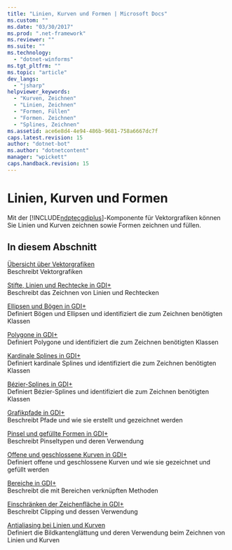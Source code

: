 ```yaml
---
title: "Linien, Kurven und Formen | Microsoft Docs"
ms.custom: ""
ms.date: "03/30/2017"
ms.prod: ".net-framework"
ms.reviewer: ""
ms.suite: ""
ms.technology: 
  - "dotnet-winforms"
ms.tgt_pltfrm: ""
ms.topic: "article"
dev_langs: 
  - "jsharp"
helpviewer_keywords: 
  - "Kurven, Zeichnen"
  - "Linien, Zeichnen"
  - "Formen, Füllen"
  - "Formen. Zeichnen"
  - "Splines, Zeichnen"
ms.assetid: ace6e8d4-4e94-486b-9681-758a6667dc7f
caps.latest.revision: 15
author: "dotnet-bot"
ms.author: "dotnetcontent"
manager: "wpickett"
caps.handback.revision: 15
---
```

# Linien, Kurven und Formen
Mit der [!INCLUDE[ndptecgdiplus](../../../../includes/ndptecgdiplus-md.md)]\-Komponente für Vektorgrafiken können Sie Linien und Kurven zeichnen sowie Formen zeichnen und füllen.  
  
## In diesem Abschnitt  
 [Übersicht über Vektorgrafiken](../../../../docs/framework/winforms/advanced/vector-graphics-overview.md)  
 Beschreibt Vektorgrafiken  
  
 [Stifte, Linien und Rechtecke in GDI\+](../../../../docs/framework/winforms/advanced/pens-lines-and-rectangles-in-gdi.md)  
 Beschreibt das Zeichnen von Linien und Rechtecken  
  
 [Ellipsen und Bögen in GDI\+](../../../../docs/framework/winforms/advanced/ellipses-and-arcs-in-gdi.md)  
 Definiert Bögen und Ellipsen und identifiziert die zum Zeichnen benötigten Klassen  
  
 [Polygone in GDI\+](../../../../docs/framework/winforms/advanced/polygons-in-gdi.md)  
 Definiert Polygone und identifiziert die zum Zeichnen benötigten Klassen  
  
 [Kardinale Splines in GDI\+](../../../../docs/framework/winforms/advanced/cardinal-splines-in-gdi.md)  
 Definiert kardinale Splines und identifiziert die zum Zeichnen benötigten Klassen  
  
 [Bézier\-Splines in GDI\+](../../../../docs/framework/winforms/advanced/bezier-splines-in-gdi.md)  
 Definiert Bézier\-Splines und identifiziert die zum Zeichnen benötigten Klassen  
  
 [Grafikpfade in GDI\+](../../../../docs/framework/winforms/advanced/graphics-paths-in-gdi.md)  
 Beschreibt Pfade und wie sie erstellt und gezeichnet werden  
  
 [Pinsel und gefüllte Formen in GDI\+](../../../../docs/framework/winforms/advanced/brushes-and-filled-shapes-in-gdi.md)  
 Beschreibt Pinseltypen und deren Verwendung  
  
 [Offene und geschlossene Kurven in GDI\+](../../../../docs/framework/winforms/advanced/open-and-closed-curves-in-gdi.md)  
 Definiert offene und geschlossene Kurven und wie sie gezeichnet und gefüllt werden  
  
 [Bereiche in GDI\+](../../../../docs/framework/winforms/advanced/regions-in-gdi.md)  
 Beschreibt die mit Bereichen verknüpften Methoden  
  
 [Einschränken der Zeichenfläche in GDI\+](../../../../docs/framework/winforms/advanced/restricting-the-drawing-surface-in-gdi.md)  
 Beschreibt Clipping und dessen Verwendung  
  
 [Antialiasing bei Linien und Kurven](../../../../docs/framework/winforms/advanced/antialiasing-with-lines-and-curves.md)  
 Definiert die Bildkantenglättung und deren Verwendung beim Zeichnen von Linien und Kurven